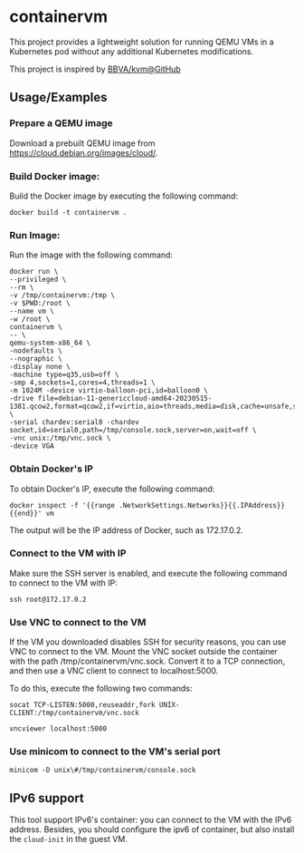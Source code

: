 # containervm

This project provides a lightweight solution for running QEMU VMs in a Kubernetes pod without any additional Kubernetes
modifications.

This project is inspired by [BBVA/kvm@GitHub](https://github.com/BBVA/kvm/blob/master/startvm)

## Usage/Examples

### Prepare a QEMU image

Download a prebuilt QEMU image from https://cloud.debian.org/images/cloud/.

### Build Docker image:

Build the Docker image by executing the following command:

```shell
docker build -t containervm .
```

### Run Image:

Run the image with the following command:

```shell
docker run \
--privileged \
--rm \
-v /tmp/containervm:/tmp \
-v $PWD:/root \
--name vm \
-w /root \
containervm \
-- \
qemu-system-x86_64 \
-nodefaults \
--nographic \
-display none \
-machine type=q35,usb=off \
-smp 4,sockets=1,cores=4,threads=1 \
-m 1024M -device virtio-balloon-pci,id=balloon0 \
-drive file=debian-11-genericcloud-amd64-20230515-1381.qcow2,format=qcow2,if=virtio,aio=threads,media=disk,cache=unsafe,snapshot=on \
-serial chardev:serial0 -chardev socket,id=serial0,path=/tmp/console.sock,server=on,wait=off \
-vnc unix:/tmp/vnc.sock \
-device VGA
```

### Obtain Docker's IP

To obtain Docker's IP, execute the following command:

```shell
docker inspect -f '{{range .NetworkSettings.Networks}}{{.IPAddress}}{{end}}' vm
```

The output will be the IP address of Docker, such as 172.17.0.2.

### Connect to the VM with IP

Make sure the SSH server is enabled, and execute the following command to connect to the VM with IP:

```shell
ssh root@172.17.0.2
```

### Use VNC to connect to the VM

If the VM you downloaded disables SSH for security reasons, you can use VNC to connect to the VM. Mount the VNC socket
outside the container with the path /tmp/containervm/vnc.sock. Convert it to a TCP connection, and then use a VNC client
to connect to localhost:5000.

To do this, execute the following two commands:

```shell
socat TCP-LISTEN:5000,reuseaddr,fork UNIX-CLIENT:/tmp/containervm/vnc.sock
```

```shell
vncviewer localhost:5000
```

### Use minicom to connect to the VM's serial port

```shell
minicom -D unix\#/tmp/containervm/console.sock
```

## IPv6 support

This tool support IPv6's container: you can connect to the VM with the IPv6 address.
Besides, you should configure the ipv6 of container, but also install the `cloud-init` in the guest VM.